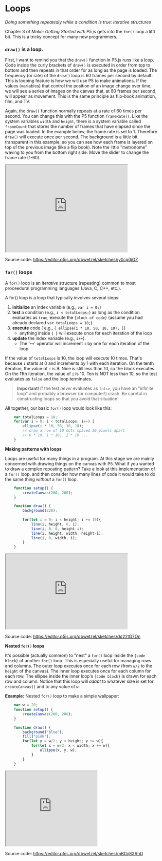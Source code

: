 <link href="../../markdown.css" rel="stylesheet"></link> 

# Loops
*Doing something repeatedly while a condition is true: iterative structures*

Chapter 3 of *Make: Getting Started with P5.js* gets into the `for()` loop a littl bit. This is a tricky concept for many new programmers.

### `draw()` is a loop.

First, I want to remind you that the `draw()` function in P5.js runs like a loop. Code inside the curly brackets of `draw()`  is executed in order from top to bottom and then repeats in that order for as long as the page is loaded. The frequency (or rate) of the `draw()` loop is 60 frames per second by default. This is looping feature is how we will use P5 to make animations. If the values (variables) that control the position of an image change over time, we will see a series of images on the canvas that, at 60 frames per second, will appear as movement. This is the same principle as flip-book animation, film, and TV.

Again, the `draw()` function normally repeats at a rate of 60 times per second. You can change this with the P5 function `frameRate()`. Like the system variables `width` and `height`, there is a system variable called `frameCount` that stores the number of frames that have elapsed since the page was loaded. In the example below, the frame rate is set to 1. Therefore `draw()` will execute once per second. The background is a little bit transparent in this example, so you can see how each frame is layered on top of the previous image (like a flip book). Note the little "metronome" waving to you from the bottom right side. Move the slider to change the frame rate (1-60).

<iframe src="https://editor.p5js.org/dbwetzel/full/jy0cg0jGZ" height="285" width="400" ></iframe>

Source code: <a href = "https://editor.p5js.org/dbwetzel/sketches/jy0cg0jGZ" target="_blank">https://editor.p5js.org/dbwetzel/sketches/jy0cg0jGZ</a>

### `for()` loops

A `for()` loop is an *iterative* structure (repeating) common to most proceedural programming languages (Java, C, C++, etc.). 

A for() loop is a loop that typically involves several steps:

1. **initialize** an index variable (e.g., `var i = 0;`)
2. **test** a condition (e.g., `i < totalLoops;`) as long as the condition evaluates as `true`, execute the `{block of code}` (assume you had already declared `var totalLoops = 10;`)
3. **execute** code ( e.g., `{ ellipse(i * 10, 50, 10, 10); }`) 
    * anything inside  `{ }` will execute once for each iteration of the loop
4. **update** the index variable (e.g., `i++`). 
    * The '`++`' operator will increment `i` by one for each iteration of the loop.

 If the value of `totalLoops` is 10, the loop will execute 10 times. That's because `i` starts at 0 and increments by 1 with each iteration. On the tenth iteration, the value of `i` is 9. Nine is still less than 10, so the block executes. On the 11th iteration, the value of `i` is 10. Ten is NOT less than 10, so the test evaluates as `false` and the loop terminates. 
 
 >**Important!** If the test *never* evaluates as `false`, you have an "infinite loop" and probably a browser (or computer!) crash. Be careful in constructing loops so that you avoid that situation!
 
 All together, our basic `for()` loop would look like this:
```javascript
    var totalLoops = 10;
    for(var i = 0; i < totalLoops; i++) {
        ellipse(i * 10, 50, 10, 10);
        // draw a row of 10 dots spaced 10 pixels apart
        // 0 * 10, 1 * 10,  2 * 10 ...
    }
```

**Making patterns with loops**

Loops are useful for many things in a program. At this stage we are mainly concerned with drawing things on the canvas with P5. What if you wanted to draw a complex repeating pattern? Take a look at this implementation of a `for()` loop, and then consider how many lines of code it would take to do the same thing *without* a `for()` loop.

```javascript
    function setup() {
        createCanvas(200, 200);
    }

    function draw() {
        background(220);
  
        for(let i = 0; i < height; i += 10){
            line(i, height, 0, i);
            line(i, 0, 0, height-i);
            line(i, height, width, height-i);
            line(i, 0, width, i);
        }
    }
```
<iframe src="https://editor.p5js.org/dbwetzel/full/dd22tG7On" width="400" height="245"></iframe>

Source code: <a href = "https://editor.p5js.org/dbwetzel/sketches/dd22tG7On" target="_blank">https://editor.p5js.org/dbwetzel/sketches/dd22tG7On</a>

**Nested `for()` loops**

It's possible (actually common) to "nest" a `for()` loop inside the `{code block}` of another `for()` loop. This is especially useful for managing rows and columns. The outer loop executes once for each row (from `w/2` to the `height` of the canvas). The inner loop executes once for each column for each row. The ellipse inside the inner loop's `{code block}` is drawn for each row and column. Notice that this loop will *adapt* to whatever size is set for `createCanvas()` and to any value of `w`.

**Example:** Nested `for()` loop to make a simple wallpaper:

```javascript
    var w = 20;
    function setup() {
        createCanvas(200, 200);
    }

    function draw() {
        background("blue");
        fill("pink");
        for(let y = w/2; y < height; y += w){
            for(let x = w/2; x < width; x += w){
                ellipse(x, y, w);
            }
        }
    }
```

<iframe src="https://editor.p5js.org/dbwetzel/full/mBDy8XRhD" height="245"></iframe>

Source code: <a href = "https://editor.p5js.org/dbwetzel/sketches/mBDy8XRhD" target="_blank">https://editor.p5js.org/dbwetzel/sketches/mBDy8XRhD</a>

